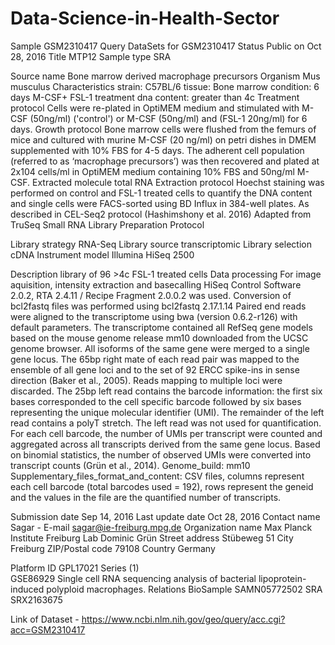 # Data-Science-in-Health-Sector

Sample GSM2310417		Query DataSets for GSM2310417
Status	Public on Oct 28, 2016
Title	MTP12
Sample type	SRA
 	
Source name	Bone marrow derived macrophage precursors
Organism	Mus musculus
Characteristics	strain: C57BL/6
tissue: Bone marrow
condition: 6 days M-CSF+ FSL-1 treatment
dna content: greater than 4c
Treatment protocol	Cells were re-plated in OptiMEM medium and stimulated with M-CSF (50ng/ml) ('control') or M-CSF (50ng/ml) and (FSL-1 20ng/ml) for 6 days.
Growth protocol	Bone marrow cells were flushed from the femurs of mice and cultured with murine M-CSF (20 ng/ml) on petri dishes in DMEM supplemented with 10% FBS for 4-5 days. The adherent cell population (referred to as ‘macrophage precursors’) was then recovered and plated at 2x104 cells/ml in OptiMEM medium containing 10% FBS and 50ng/ml M-CSF.
Extracted molecule	total RNA
Extraction protocol	Hoechst staining was performed on control and FSL-1 treated cells to quantify the DNA content and single cells were FACS-sorted using BD Influx in 384-well plates.
As described in CEL-Seq2 protocol (Hashimshony et al. 2016)
Adapted from TruSeq Small RNA Library Preparation Protocol
 	
Library strategy	RNA-Seq
Library source	transcriptomic
Library selection	cDNA
Instrument model	Illumina HiSeq 2500
 	
Description	library of 96 >4c FSL-1 treated cells
Data processing	For image aquisition, intensity extraction and basecalling HiSeq Control Software 2.0.2, RTA 2.4.11 / Recipe Fragment 2.0.0.2​ was used. Conversion of bcl2fastq files was performed using bcl2fastq 2.17.1.14
Paired end reads were aligned to the transcriptome using bwa (version 0.6.2-r126) with default parameters. The transcriptome contained all RefSeq gene models based on the mouse genome release mm10 downloaded from the UCSC genome browser. All isoforms of the same gene were merged to a single gene locus.
The 65bp right mate of each read pair was mapped to the ensemble of all gene loci and to the set of 92 ERCC spike-ins in sense direction (Baker et al., 2005). Reads mapping to multiple loci were discarded.
The 25bp left read contains the barcode information: the first six bases corresponded to the cell specific barcode followed by six bases representing the unique molecular identifier (UMI). The remainder of the left read contains a polyT stretch. The left read was not used for quantification.
For each cell barcode, the number of UMIs per transcript were counted and aggregated across all transcripts derived from the same gene locus.
Based on binomial statistics, the number of observed UMIs were converted into transcript counts (Grün et al., 2014).
Genome_build: mm10
Supplementary_files_format_and_content: CSV files, columns represent each cell barcode (total barcodes used = 192), rows represent the geneid and the values in the file are the quantified number of transcripts.
 	
Submission date	Sep 14, 2016
Last update date	Oct 28, 2016
Contact name	Sagar -
E-mail	sagar@ie-freiburg.mpg.de
Organization name	Max Planck Institute Freiburg
Lab	Dominic Grün
Street address	Stübeweg 51
City	Freiburg
ZIP/Postal code	79108
Country	Germany
 	
Platform ID	GPL17021
Series (1)	
GSE86929	Single cell RNA sequencing analysis of bacterial lipoprotein-induced polyploid macrophages.
Relations
BioSample	SAMN05772502
SRA	SRX2163675

Link of Dataset - https://www.ncbi.nlm.nih.gov/geo/query/acc.cgi?acc=GSM2310417
